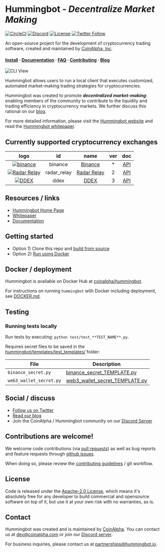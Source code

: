 # Hummingbot - *Decentralize Market Making*

[![CircleCI](https://circleci.com/gh/CoinAlpha/hummingbot.svg?style=svg&circle-token=c9c4825f21e34926ac8a406eeb260ddee0f726ff)](https://circleci.com/gh/CoinAlpha/hummingbot)
[![Discord](https://img.shields.io/discord/530578568154054663.svg?color=768AD4&label=discord&logo=https%3A%2F%2Fdiscordapp.com%2Fassets%2F8c9701b98ad4372b58f13fd9f65f966e.svg)](https://discord.hummingbot.io/)
[![License](https://img.shields.io/badge/License-Apache%202.0-informational.svg)](https://github.com/CoinAlpha/hummingbot/blob/master/LICENSE)
[![Twitter Follow](https://img.shields.io/twitter/follow/hummingbot_io.svg?style=social&label=hummingbot)](https://twitter.com/hummingbot_io)

An open-source project for the development of cryptocurrency trading software, created and maintained by [CoinAlpha, Inc](https://coinalpha.com).  
#### [Install](https://docs.hummingbot.io/installation/) · [Documentation](https://docs.hummingbot.io/) · [FAQ](https://docs.hummingbot.io/faq-general/) · [Contributing](./CONTRIBUTING.md) · [Blog]()

![CLI View](https://documentation.hummingbot.io/img/hummingbot-cli.png)

Hummingbot allows users to run a local client that executes customized, automated market-making trading strategies for cryptocurrencies.

Hummingbot was created to promote  ***decentralized market-making***: enabling members of the community to contribute to the liquidity and trading efficiency in cryptocurrency markets.  We further discuss this rational on our [blog](https://www.hummingbot.io/blog/2019-01-thin-crust-of-liquidity/).

For more detailed information, please visit the [Hummingbot website](https://hummingbot.io) and read the [Hummingbot whitepaper](https://hummingbot.io/whitepaper.pdf).

## Currently supported cryptocurrency exchanges

| logo | id | name | ver | doc|
|:---:|:---:|:---:|:---:|:---:|
| [![binance](https://i.ibb.co/m0YDQLd/Screen-Shot-2019-03-14-at-10-53-42-AM.png)](https://www.binance.com/?ref=10205187) | binance | [Binance](https://www.binance.com/) | * | [API](https://github.com/binance-exchange/binance-official-api-docs/blob/master/rest-api.md) |
| [![Radar Relay](https://i.ibb.co/7RW75mf/Screen-Shot-2019-03-14-at-10-47-07-AM.png)](https://radarrelay.com/) | radar_relay | [Radar Relay](https://radarrelay.com/) | 2 | [API](https://developers.radarrelay.com/api/trade-api) |
| [![DDEX](https://i.ibb.co/Lrpps2G/Screen-Shot-2019-03-14-at-10-39-23-AM.png)](https://ddex.io/) | ddex | [DDEX](https://ddex.io/) | 3 | [API](https://docs.ddex.io/) |

## Resources / links
- [Hummingbot Home Page](https://hummingbot.io)
- [Whitepaper](https://hummingbot.io/whitepaper.pdf)
- [Documentation](https://docs.hummingbot.io)

## Getting started

- Option 1) Clone this repo and [build from source](https://documentation.hummingbot.io/installation/#option-1-run-hummingbot-using-docker)
- Option 2) [Run using Docker](https://documentation.hummingbot.io/installation/#option-2-install-from-source)

## Docker / deployment

Hummingbot is available on Docker Hub at [coinalpha/hummingbot](https://cloud.docker.com/u/coinalpha/repository/docker/coinalpha/hummingbot).

For instructions on running `hummingbot` with Docker including deployment, see [DOCKER.md](DOCKER.md).

## Testing

### Running tests locally

Run tests by executing: `python test/test_**TEST_NAME**.py`.

Requires secret files to be saved in the [hummingbot/templates/test_templates/](hummingbot/templates/test_templates/) folder:

File | Description
---|---
`binance_secret.py` | [binance_secret_TEMPLATE.py](hummingbot/templates/test_templates/binance_secret_TEMPLATE.py)
`web3_wallet_secret.py` | [web3_wallet_secret_TEMPLATE.py](hummingbot/templates/test_templates/web3_wallet_secret_TEMPLATE.py)

## Social / discuss
- [Follow us on Twitter](https://twitter.com/hummingbot_io)
- [Read our blog](https://www.hummingbot.io/blog)
- Join the CoinAlpha / Hummingbot community on our [Discord Server](https://discord.coinalpha.com)

## Contributions are welcome!

We welcome code contributions (via [pull requests](./pulls)) as well as bug reports and feature requests through [github issues](./issues).

When doing so, please review the [contributing guidelines](CONTRIBUTING.md) / git workflow.

## License
Code is released under the [Apache-2.0 License](LICENSE), which means it's absolutely free for any developer to build commercial and opensource software on top of it, but use it at your own risk with no warranties, as is.

## Contact
Hummingbot was created and is maintained by [CoinAlpha](https://www.coinalpha.com). You can contact us at [dev@coinalpha.com](mailto:dev@coinalpha.com) or join our [Discord server](https://discord.coinalpha.com).

For business inquiries, please contact us at [partnerships@hummingbot.io](mailto:partnerships@hummingbot.io).
